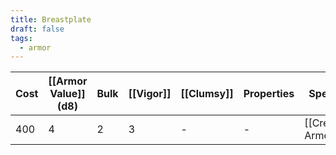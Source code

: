 ```yaml
---
title: Breastplate
draft: false
tags:
  - armor
---
```


| Cost | [[Armor Value]] (d8) | Bulk | [[Vigor]] | [[Clumsy]] | Properties                     | Special           | Mastery               |
| ---- | -------------------- | ---- | --------- | ---------- | ------------------------------ | ----------------- | --------------------- |
| 400  | 4                    | 2    | 3         | -          | -                              | [[Crested Armor]] | [[Withstand]]         |
